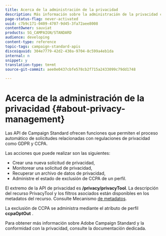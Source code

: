 ```yaml
---
title: Acerca de la administración de la privacidad
description: Más información sobre la administración de la privacidad con las API
page-status-flag: never-activated
uuid: c7b9c171-0409-4707-9d45-3fa72aee8008
contentOwner: sauviat
products: SG_CAMPAIGN/STANDARD
audience: developing
content-type: reference
topic-tags: campaign-standard-apis
discoiquuid: 304e7779-42d2-430a-9704-8c599a4eb1da
internal: n
snippet: y
translation-type: tm+mt
source-git-commit: aee0e0437cbfe578cb2f715a2433099c79dd1748

---
```



# Acerca de la administración de la privacidad {#about-privacy-management}

Las API de Campaign Standard ofrecen funciones que permiten el proceso automático de solicitudes relacionadas con regulaciones de privacidad como GDPR y CCPA.

Las acciones que puede realizar son las siguientes:

* Crear una nueva solicitud de privacidad,
* Monitorear una solicitud de privacidad,
* Recuperar un archivo de datos de privacidad,
* Administre el estado de exclusión de CCPA de un perfil.

El extremo de la API de privacidad es **/privacy/privacyTool**. La descripción del recurso PrivacyTool y los filtros asociados están disponibles en los metadatos del recurso. Consulte Mecanismo [de metadatos](../../api/using/metadata-mechanism.md).

La exclusión de CCPA se administra mediante el atributo de perfil **ccpaOptOut** .

Para obtener más información sobre Adobe Campaign Standard y la conformidad con la privacidad, consulte la documentación [](https://helpx.adobe.com/campaign/kb/acs-privacy.html)dedicada.
